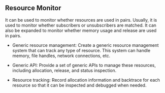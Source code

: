 ## Resource Monitor

It can be used to monitor whether resources are used in pairs. Usually, it is used to monitor whether subscribers or unsubscribers are matched. It can also be expanded to monitor whether memory usage and release are used in pairs.

- Generic resource management: Create a generic resource management system that can track any type of resource. This system can handle memory, file handles, network connections, etc.

- Generic API: Provide a set of generic APIs to manage these resources, including allocation, release, and status inspection.

- Resource tracking: Record allocation information and backtrace for each resource so that it can be inspected and debugged when needed.
